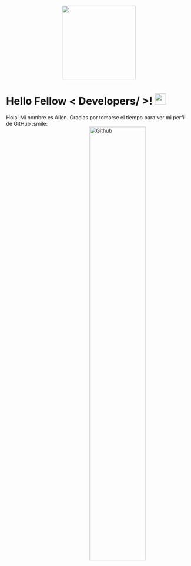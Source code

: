 <p align="center">
    <img width="200" src="https://user-images.githubusercontent.com/81453716/146458743-df49acc8-134f-4ec2-9ce3-67b300f54c5a.png">
</p>

<h1> Hello Fellow < Developers/ >! <img src = "https://raw.githubusercontent.com/MartinHeinz/MartinHeinz/master/wave.gif" width = 30px> </h1>
<p align='center'>
</p>
    
<div size='20px'> Hola! Mi nombre es Ailen. Gracias por tomarse el tiempo para ver mi perfil de GitHub :smile: 
</div>

<img width="55%" align="right" alt="Github" src="https://i.pinimg.com/564x/f8/52/ac/f852ac339766eee628be232f1e2de496.jpg" />
